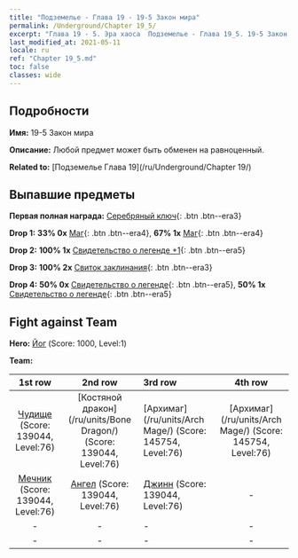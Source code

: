 ```yaml
---
title: "Подземелье - Глава 19 - 19-5 Закон мира"
permalink: /Underground/Chapter 19_5/
excerpt: "Глава 19 - 5. Эра хаоса  Подземелье - Глава 19_5. 19-5 Закон мира"
last_modified_at: 2021-05-11
locale: ru
ref: "Chapter 19_5.md"
toc: false
classes: wide
---
```


## Подробности

 **Имя:** 19-5 Закон мира

 **Описание:** Любой предмет может быть обменен на равноценный.

 **Related to:** [Подземелье Глава 19](/ru/Underground/Chapter 19/)

## Выпавшие предметы

 **Первая полная награда:** [Серебряный ключ](/ItemsRU/con_693/){: .btn .btn--era3}

 **Drop 1:** **33% 0x** [Маг](/ItemsRU/unt_238/){: .btn .btn--era4}, **67% 1x** [Маг](/ItemsRU/unt_238/){: .btn .btn--era4}

 **Drop 2:** **100% 1x** [Свидетельство о легенде +1](/ItemsRU/mat_74/){: .btn .btn--era5}

 **Drop 3:** **100% 2x** [Свиток заклинания](/ItemsRU/con_694/){: .btn .btn--era3}

 **Drop 4:** **50% 0x** [Свидетельство о легенде](/ItemsRU/mat_67/){: .btn .btn--era5}, **50% 1x** [Свидетельство о легенде](/ItemsRU/mat_67/){: .btn .btn--era5}


## Fight against Team
 **Hero:** [Йог](/ru/heroes/Yog/) (Score: 1000, Level:1)

 **Team:**


  | 1st row | 2nd row | 3rd row | 4th row |
  |:----:|:----:|:----|:----:|
  | [Чудище](/ru/units/Behemoth/) (Score: 139044, Level:76)  | [Костяной дракон](/ru/units/Bone Dragon/) (Score: 139044, Level:76)  | [Архимаг](/ru/units/Arch Mage/) (Score: 145754, Level:76)  | [Архимаг](/ru/units/Arch Mage/) (Score: 145754, Level:76)  |
  | [Мечник](/ru/units/Swordsman/) (Score: 139044, Level:76)  | [Ангел](/ru/units/Angel/) (Score: 139044, Level:76)  | [Джинн](/ru/units/Genie/) (Score: 139044, Level:76)  | - |
  | - | - | - | - |
  | - | - | - | - |


